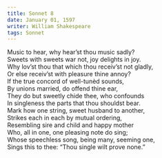 ```yaml
---
title: Sonnet 8
date: January 01, 1597
writer: William Shakespeare
tags: Sonnet
---
```


Music to hear, why hear’st thou music sadly?\
Sweets with sweets war not, joy delights in joy.\
Why lov’st thou that which thou receiv’st not gladly,\
Or else receiv’st with pleasure thine annoy?\
If the true concord of well-tunèd sounds,\
By unions married, do offend thine ear,\
They do but sweetly chide thee, who confounds\
In singleness the parts that thou shouldst bear.\
Mark how one string, sweet husband to another,\
Strikes each in each by mutual ordering,\
Resembling sire and child and happy mother\
Who, all in one, one pleasing note do sing;\
Whose speechless song, being many, seeming one,\
Sings this to thee: “Thou single wilt prove none.”
